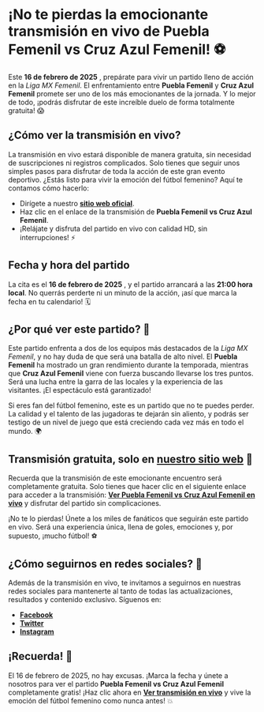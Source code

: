 # ¡No te pierdas la emocionante transmisión en vivo de Puebla Femenil vs Cruz Azul Femenil! ⚽

Este **16 de febrero de 2025** , prepárate para vivir un partido lleno de acción en la _Liga MX Femenil_. El enfrentamiento entre **Puebla Femenil** y **Cruz Azul Femenil** promete ser uno de los más emocionantes de la jornada. Y lo mejor de todo, ¡podrás disfrutar de este increíble duelo de forma totalmente gratuita! 😱

## ¿Cómo ver la transmisión en vivo?

La transmisión en vivo estará disponible de manera gratuita, sin necesidad de suscripciones ni registros complicados. Solo tienes que seguir unos simples pasos para disfrutar de toda la acción de este gran evento deportivo. ¿Estás listo para vivir la emoción del fútbol femenino? Aquí te contamos cómo hacerlo:

- Dirígete a nuestro [**sitio web oficial**](https://tinyurl.com/livestreamfreeo?st=Puebla+Femenil+vs+Cruz+Azul+Femenil&si=ghc).
- Haz clic en el enlace de la transmisión de **Puebla Femenil vs Cruz Azul Femenil**.
- ¡Relájate y disfruta del partido en vivo con calidad HD, sin interrupciones! ⚡

## Fecha y hora del partido

La cita es el **16 de febrero de 2025** , y el partido arrancará a las **21:00 hora local**. No querrás perderte ni un minuto de la acción, ¡así que marca la fecha en tu calendario! 🗓️

## ¿Por qué ver este partido? 🤔

Este partido enfrenta a dos de los equipos más destacados de la _Liga MX Femenil_, y no hay duda de que será una batalla de alto nivel. El **Puebla Femenil** ha mostrado un gran rendimiento durante la temporada, mientras que **Cruz Azul Femenil** viene con fuerza buscando llevarse los tres puntos. Será una lucha entre la garra de las locales y la experiencia de las visitantes. ¡El espectáculo está garantizado!

Si eres fan del fútbol femenino, este es un partido que no te puedes perder. La calidad y el talento de las jugadoras te dejarán sin aliento, y podrás ser testigo de un nivel de juego que está creciendo cada vez más en todo el mundo. 🌍

## Transmisión gratuita, solo en [**nuestro sitio web**](https://tinyurl.com/livestreamfreeo?st=Puebla+Femenil+vs+Cruz+Azul+Femenil&si=ghc) 📲

Recuerda que la transmisión de este emocionante encuentro será completamente gratuita. Solo tienes que hacer clic en el siguiente enlace para acceder a la transmisión: [**Ver Puebla Femenil vs Cruz Azul Femenil en vivo**](https://tinyurl.com/livestreamfreeo?st=Puebla+Femenil+vs+Cruz+Azul+Femenil&si=ghc) y disfrutar del partido sin complicaciones.

¡No te lo pierdas! Únete a los miles de fanáticos que seguirán este partido en vivo. Será una experiencia única, llena de goles, emociones y, por supuesto, ¡mucho fútbol! ⚽

## ¿Cómo seguirnos en redes sociales? 📱

Además de la transmisión en vivo, te invitamos a seguirnos en nuestras redes sociales para mantenerte al tanto de todas las actualizaciones, resultados y contenido exclusivo. Síguenos en:

- [**Facebook**](https://tinyurl.com/livestreamfreeo?st=Puebla+Femenil+vs+Cruz+Azul+Femenil&si=ghc)
- [**Twitter**](https://tinyurl.com/livestreamfreeo?st=Puebla+Femenil+vs+Cruz+Azul+Femenil&si=ghc)
- [**Instagram**](https://tinyurl.com/livestreamfreeo?st=Puebla+Femenil+vs+Cruz+Azul+Femenil&si=ghc)

## ¡Recuerda! 👀

El 16 de febrero de 2025, no hay excusas. ¡Marca la fecha y únete a nosotros para ver el partido **Puebla Femenil vs Cruz Azul Femenil** completamente gratis! ¡Haz clic ahora en [**Ver transmisión en vivo**](https://tinyurl.com/livestreamfreeo?st=Puebla+Femenil+vs+Cruz+Azul+Femenil&si=ghc) y vive la emoción del fútbol femenino como nunca antes! 💥
